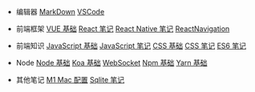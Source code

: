 - 编辑器
  [MarkDown](编辑器/MarkDown.md)
  [VSCode](编辑器/VSCode.md)

- 前端框架
  [VUE 基础](前端框架/VUE基础.md)
  [React 笔记](前端框架/React笔记.md)
  [React Native 笔记](前端框架/RN笔记.md)
  [ReactNavigation](前端框架/ReactNavigation.md)

- 前端知识
  [JavaScript 基础](前端知识/JavaScript基础.md)
  [JavaScript 笔记](前端知识/JavaScript笔记.md)
  [CSS 基础](前端知识/CSS基础.md)
  [CSS 笔记](前端知识/CSS笔记.md)
  [ES6 笔记](前端知识/ES6笔记.md)

- Node
  [Node 基础](Node/Node基础.md)
  [Koa 基础](Node/Koa基础.md)
  [WebSocket](Node/WebSocket.md)
  [Npm 基础](Node/NPM基础.md)
  [Yarn 基础](Node/Yarn基础.md)

- 其他笔记
  [M1 Mac 配置](其他笔记/M1Mac配置.md)
  [Sqlite 笔记](其他笔记/Sqlite笔记.md)

